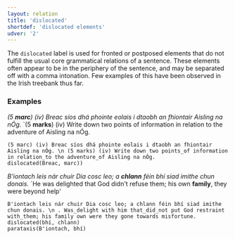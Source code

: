 ```yaml
---
layout: relation
title: 'dislocated'
shortdef: 'dislocated elements'
udver: '2'
---
```


The `dislocated` label is used for fronted or postposed elements that do not fulfill the usual core grammatical relations of a sentence. These elements often appear to be in the periphery of the sentence, and may be separated off with a comma intonation. Few examples of this have been observed in the Irish treebank thus far.

### Examples

_(5 <b>marc</b>) (iv) Breac síos dhá phointe eolais i dtaobh an fhiontair Aisling na nÓg._ `(5 <b>marks</b>) (iv) Write down two points of information in relation to the adventure of Aisling na nÓg.

~~~ sdparse
(5 marc) (iv) Breac síos dhá phointe eolais i dtaobh an fhiontair Aisling na nÓg. \n (5 marks) (iv) Write down two points_of information in relation_to the adventure_of Aisling na nÓg.
dislocated(Breac, marc))
~~~

_B'iontach leis nár chuir Dia cosc leo; a <b>chlann</b> féin bhí siad imithe chun donais._ `He was delighted that God didn't refuse them; his own <b>family</b>, they were beyond help'

~~~ sdparse
B'iontach leis nár chuir Dia cosc leo; a chlann féin bhí siad imithe chun donais. \n . Was_delight with him that_did_not put God restraint with_them; his family own were they gone towards misfortune.
dislocated(bhí, chlann)
parataxis(B'iontach, bhí)
~~~
<!-- Interlanguage links updated Pá kvě 14 11:09:03 CEST 2021 -->
